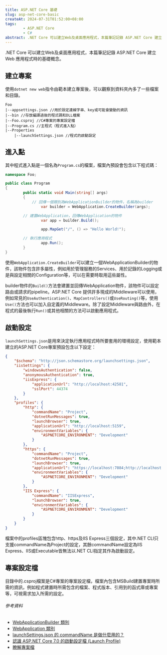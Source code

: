 ```yaml
---
title: ASP.NET Core 基礎
slug: asp-net-core-basic
createAt: 2024-07-31T01:52:00+08:00
tags:
        - ASP.NET Core
        - C#
abstract: .NET Core 可以建立Web及桌面應用程式，本篇筆記記錄 ASP.NET Core 建立 Web 應用程式時的基礎概念。
---
```


.NET Core 可以建立Web及桌面應用程式，本篇筆記記錄 ASP.NET Core 建立 Web 應用程式時的基礎概念。

## 建立專案

使用`dotnet new web`指令由範本建立專案後，可以觀察到資料夾內多了一些檔案和目錄。
```
Foo
|--appsettings.json //用於設定連線字串、key或可能會變動的資訊
|--bin //存放編譯過後的程式碼和DLL檔案
|--Foo.csproj //C#專案的專案設定檔
|--Program.cs //主程式（程式進入點）
|--Properties
    |--launchSettings.json //程式的啟動設定

```

## 進入點

其中程式進入點是一個名為`Program.cs`的檔案，檔案內預設會包含以下程式碼：
```csharp
namespace Foo;

public class Program
{
        public static void Main(string[] args)
        {
            // 回傳一個類別為WebApplicationBuilder的物件，名稱為builder
                var builder = WebApplication.CreateBuilder(args);

        // 建置WebApplication，回傳WebApplication的物件
                var app = builder.Build();

                app.MapGet("/", () => "Hello World!");

        // 執行應用程式
                app.Run();
        }
}
```

使用`WebApplication.CreateBuilder`可以建立一個WebApplicationBuilder的物件，該物件包含許多屬性，例如用於管理服務的Services、用於記錄的Logging或是與設定相關的Configuration等，可以在需要時取用這些屬性。

builder物件的`Build()`方法會建置並回傳WebApplication物件，該物件可以設定路由或請求的pipeline。ASP.NET Core 提供許多現成的Middleware可以使用，例如常見的`UseAuthentication()`、`MapControllers()`或`UseRouting()`等，使用`Use()`方法也可以加入自定義的Middleware。除了設定Middleware與路由外，在程式的最後執行`Run()`或其他相關的方法可以啟動應用程式。

## 啟動設定

`launchSettings.json`是用來決定執行應用程式時所要套用的環境設定，使用範本建立的ASP.NET Core專案預設包含以下設定：
```json
{
    "$schema": "http://json.schemastore.org/launchsettings.json",
    "iisSettings": {
        "windowsAuthentication": false,
        "anonymousAuthentication": true,
        "iisExpress": {
            "applicationUrl": "http://localhost:42581",
            "sslPort": 44374
        }
    },
    "profiles": {
        "http": {
            "commandName": "Project",
            "dotnetRunMessages": true,
            "launchBrowser": true,
            "applicationUrl": "http://localhost:5159",
            "environmentVariables": {
                "ASPNETCORE_ENVIRONMENT": "Development"
            }
        },
        "https": {
            "commandName": "Project",
            "dotnetRunMessages": true,
            "launchBrowser": true,
            "applicationUrl": "https://localhost:7084;http://localhost:5159",
            "environmentVariables": {
                "ASPNETCORE_ENVIRONMENT": "Development"
            }
        },
        "IIS Express": {
            "commandName": "IISExpress",
            "launchBrowser": true,
            "environmentVariables": {
                "ASPNETCORE_ENVIRONMENT": "Development"
            }
        }
    }
}
```

檔案中的profiles區塊包含http、https及IIS Express三個設定，其中.NET CLI只支援commandName為Project的設定，其餘commandName設定為IIS Express、IIS或Executable皆無法以.NET CLI指定其作為啟動設定。

## 專案設定檔
目錄中的.csproj檔案是C#專案的專案設定檔，檔案內包含MSBuild建置專案時所需的資訊，例如程式建置時所需包含的檔案、程式版本、引用到的函式庫或專案等，可視需求加入所需的設定。

###### 參考資料
- [WebApplicationBuilder 類別]
- [WebApplication 類別]
- [launchSettings.json 的 commandName 是做什麼用的？]
- [認識 ASP.NET Core 7.0 的啟動設定檔 (Launch Profile)]
- [瞭解專案檔]

[WebApplicationBuilder 類別]:https://learn.microsoft.com/zh-tw/dotnet/api/microsoft.aspnetcore.builder.webapplicationbuilder?view=aspnetcore-8.0
[WebApplication 類別]: https://learn.microsoft.com/zh-tw/dotnet/api/microsoft.aspnetcore.builder.webapplication?view=aspnetcore-8.0
[launchSettings.json 的 commandName 是做什麼用的？]:https://blog.poychang.net/visual-studio-launch-settings-iis-express-iis-project-executable/
[認識 ASP.NET Core 7.0 的啟動設定檔 (Launch Profile)]:https://blog.miniasp.com/post/2023/03/03/Understanding-ASP-NET-Core-7-Launch-Profile
[瞭解專案檔]:https://learn.microsoft.com/zh-tw/aspnet/web-forms/overview/deployment/web-deployment-in-the-enterprise/understanding-the-project-file